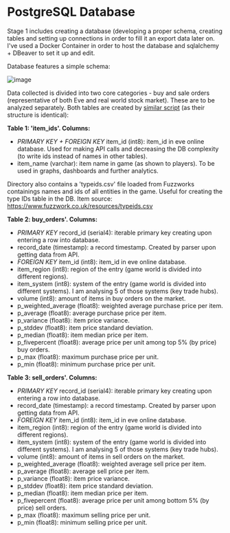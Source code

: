 # PostgreSQL Database
Stage 1 includes creating a database (developing a proper schema, creating tables and setting up connections in order to fill it an export data later on. I've used a Docker Container in order to host the database and sqlalchemy + DBeaver to set it up and edit.

Database features a simple schema:

![image](https://github.com/samalyarov/eve_online_market_analysis/assets/107198574/997be694-552d-40a9-8cf1-0fbb38e6ca5e)

Data collected is divided into two core categories - buy and sale orders (representative of both Eve and real world stock market). These are to be analyzed separately. Both tables are created by [similar script](https://github.com/samalyarov/eve_online_market_analysis/blob/main/postgresql_db/table_creation.sql) (as their structure is identical):

**Table 1: 'item_ids'. Columns:**
- *PRIMARY KEY + FOREIGN KEY* item_id (int8): item_id in eve online database. Used for making API calls and decreasing the DB complexity (to write ids instead of names in other tables). 
- item_name (varchar): item name in game (as shown to players). To be used in graphs, dashboards and further analytics.

Directory also contains a 'typeids.csv' file loaded from Fuzzworks containings names and ids of all entities in the game. Useful for creating the type IDs table in the DB. Item source: https://www.fuzzwork.co.uk/resources/typeids.csv


**Table 2: buy_orders'. Columns:**
- *PRIMARY KEY* record_id (serial4): iterable primary key creating upon entering a row into database.
- record_date (timestamp): a record timestamp. Created by parser upon getting data from API.
- *FOREIGN KEY* item_id (int8): item_id in eve online database.
- item_region (int8): region of the entry (game world is divided into different regions).
- item_system (int8): system of the entry (game world is divided into different systems). I am analysing 5 of those systems (key trade hubs).
- volume (int8): amount of items in buy orders on the market.
- p_weighted_average (float8): weighted average purchase price per item.
- p_average (float8): average purchase price per item.
- p_variance (float8): item price variance.
- p_stddev (float8): item price standard deviation.
- p_median (float8): item median price per item.
- p_fivepercent (float8): average price per unit among top 5% (by price) buy orders.
- p_max (float8): maximum purchase price per unit.
- p_min (float8): minimum purchase price per unit.

**Table 3: sell_orders'. Columns:**
- *PRIMARY KEY* record_id (serial4): iterable primary key creating upon entering a row into database.
- record_date (timestamp): a record timestamp. Created by parser upon getting data from API.
- *FOREIGN KEY* item_id (int8): item_id in eve online database.
- item_region (int8): region of the entry (game world is divided into different regions).
- item_system (int8): system of the entry (game world is divided into different systems). I am analysing 5 of those systems (key trade hubs).
- volume (int8): amount of items in sell orders on the market.
- p_weighted_average (float8): weighted average sell price per item.
- p_average (float8): average sell price per item.
- p_variance (float8): item price variance.
- p_stddev (float8): item price standard deviation.
- p_median (float8): item median price per item.
- p_fivepercent (float8): average price per unit among bottom 5% (by price) sell orders.
- p_max (float8): maximum selling price per unit.
- p_min (float8): minimum selling price per unit.
